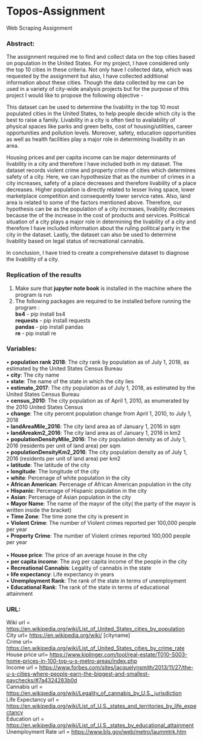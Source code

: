 # Topos-Assignment
Web Scraping Assignment

### Abstract: <br />
The assignment required me to find and collect data on the top cities based on population in the United States. For my project, I have considered only the top 10 cities in these criteria. Not only have I collected data, which was requested by the assignment but also, I have collected additional information about these cities. Though the data collected by me can be used in a variety of city-wide analysis projects but for the purpose of this project I would like to propose the following objective -

This dataset can be used to determine the livability in the top 10 most populated cities in the United States, to help people decide which city is the best to raise a family. Livability in a city is often tied to availability of physical spaces like parks and green belts, cost of housing/utilities, career opportunities and pollution levels. Moreover, safety, education opportunities as well as health facilities play a major role in determining livability in an area. 

Housing prices and per capita income can be major determinants of livability in a city and therefore I have included both in my dataset. The dataset records violent crime and property crime of cities which determines safety of a city. Here, we can hypothesize that as the number of crimes in a city increases, safety of a place decreases and therefore livability of a place decreases. Higher population is directly related to lesser living space, lower marketplace competition and consequently lower service rates. Also, land area is related to some of the factors mentioned above. Therefore, our hypothesis can be as the population of a city increases, livability decreases because the of the increase in the cost of products and services. Political situation of a city plays a major role in determining the livability of a city and therefore I have included information about the ruling political party in the city in the dataset. Lastly, the dataset can also be used to determine livability based on legal status of recreational cannabis. 

In conclusion, I have tried to create a comprehensive dataset to diagnose the livability of a city. 

### Replication of the results
1. Make sure that **jupyter note book** is installed in the machine where the program is run <br />
2. The following packages are required to be installed before running the program : <br />
  **bs4** - pip install bs4 <br />
  **requests** - pip install requests <br />
  **pandas** - pip install pandas <br />
  **re** - pip install re <br />
  


### Variables:<br />
•	**population rank 2018**: The city rank by population as of July 1, 2018, as estimated by the United States Census Bureau <br />
•	**city**: The city name <br />
•	**state**: The name of the state in which the city lies <br />
•	**estimate_2017**: The city population as of July 1, 2018, as estimated by the United States Census Bureau <br />
•	**census_2010**: The city population as of April 1, 2010, as enumerated by the 2010 United States Census  <br />
•	**change**: The city percent population change from April 1, 2010, to July 1, 2018 <br />
•	**landAreaMile_2016**: The city land area as of January 1, 2016 in sqm <br />
•	**landAreakm2_2016**: The city land area as of January 1, 2016 in km2 <br />
•	**populationDensityMile_2016**: The city population density as of July 1, 2016 (residents per unit of land area) per sqm <br />
•	**populationDensityKm2_2016**: The city population density as of July 1, 2016 (residents per unit of land area) per km2 <br />
•	**latitude**: The latitude of the city <br />
•	**longitude**: The longitude of the city <br />
•	**white**: Percenage of white population in the city  <br />
•	**African American**: Percenage of African American population in the city <br />
•	**Hispanic**: Percenage of Hispanic population in the city <br />
•	**Asian**: Percenage of Asian population in the city <br />
•	**Mayor Name**: The name of the mayor of the city( the party of the mayor is written inside the bracket) <br />
•	**Time Zone**: The time zone the city is present in <br />
•	**Violent Crime**: The number of Violent crimes reported per 100,000 people per year <br />
•	**Property Crime**: The number of Violent crimes reported 100,000 people per year <br />	
•	**House price**: The price of an average house in the city <br />
•	**per capita income**: The avg per capita income of the people in the city <br />
•	**Recreational Cannabis**: Legality of cannabis in the state <br />
•	**life expectancy**: Life expectancy in years <br />
•	**Unemployment Rank**: The rank of the state in terms of unemployment <br />
•	**Educational Rank**: The rank of the state in terms of educational attainment <br />


### URL:

Wiki url = https://en.wikipedia.org/wiki/List_of_United_States_cities_by_population <br />
City url= https://en.wikipedia.org/wiki/ [cityname] <br />
Crime url= https://en.wikipedia.org/wiki/List_of_United_States_cities_by_crime_rate  <br />
House price url= https://www.kiplinger.com/tool/real-estate/T010-S003-home-prices-in-100-top-u-s-metro-areas/index.php   <br />
Income url = https://www.forbes.com/sites/jacquelynsmith/2013/11/27/the-u-s-cities-where-people-earn-the-biggest-and-smallest-paychecks/#7a4324283b0d <br />
Cannabis url = https://en.wikipedia.org/wiki/Legality_of_cannabis_by_U.S._jurisdiction <br />
Life Expectancy url =  https://en.wikipedia.org/wiki/List_of_U.S._states_and_territories_by_life_expectancy <br /> 
Education url = https://en.wikipedia.org/wiki/List_of_U.S._states_by_educational_attainment <br />
Unemployment Rate url = https://www.bls.gov/web/metro/laummtrk.htm <br />

